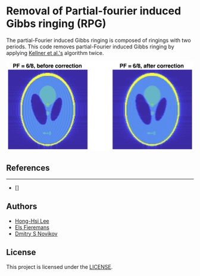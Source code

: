 # Removal of Partial-fourier induced Gibbs ringing (RPG)

The partial-Fourier induced Gibbs ringing is composed of ringings with two periods. This code removes partial-Fourier induced Gibbs ringing by applying [Kellner et al.'s](https://doi.org/10.1002/mrm.26054) algorithm twice.

![An example of Gibbs ringing removal for PF = 6/8](./example.png)

## References
* ** **
  - []

## Authors
* [Hong-Hsi Lee](http://www.diffusion-mri.com/people/hong-hsi-lee)
* [Els Fieremans](http://www.diffusion-mri.com/people/els-fieremans)
* [Dmitry S Novikov](http://www.diffusion-mri.com/people/dmitry-novikov)

## License
This project is licensed under the [LICENSE](https://github.com/NYU-DiffusionMRI/monte-carlo-simulation-recipes/blob/example1/LICENSE).
